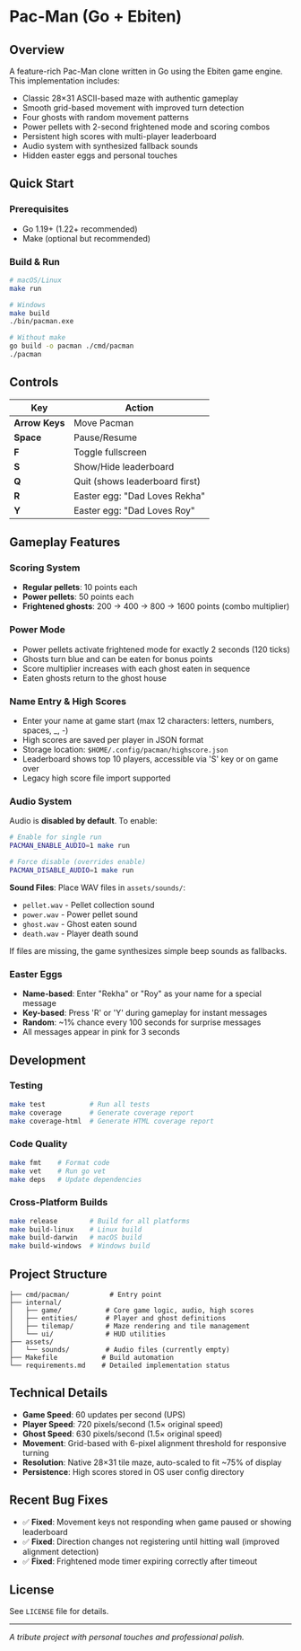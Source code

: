 # Pac-Man (Go + Ebiten)

## Overview

A feature-rich Pac-Man clone written in Go using the Ebiten game engine. This implementation includes:
- Classic 28×31 ASCII-based maze with authentic gameplay
- Smooth grid-based movement with improved turn detection  
- Four ghosts with random movement patterns
- Power pellets with 2-second frightened mode and scoring combos
- Persistent high scores with multi-player leaderboard
- Audio system with synthesized fallback sounds
- Hidden easter eggs and personal touches

## Quick Start

### Prerequisites
- Go 1.19+ (1.22+ recommended)
- Make (optional but recommended)

### Build & Run
```bash
# macOS/Linux
make run

# Windows
make build
./bin/pacman.exe

# Without make
go build -o pacman ./cmd/pacman
./pacman
```

## Controls

| Key | Action |
|-----|--------|
| **Arrow Keys** | Move Pacman |
| **Space** | Pause/Resume |
| **F** | Toggle fullscreen |
| **S** | Show/Hide leaderboard |
| **Q** | Quit (shows leaderboard first) |
| **R** | Easter egg: "Dad Loves Rekha" |
| **Y** | Easter egg: "Dad Loves Roy" |

## Gameplay Features

### Scoring System
- **Regular pellets**: 10 points each
- **Power pellets**: 50 points each
- **Frightened ghosts**: 200 → 400 → 800 → 1600 points (combo multiplier)

### Power Mode
- Power pellets activate frightened mode for exactly 2 seconds (120 ticks)
- Ghosts turn blue and can be eaten for bonus points
- Score multiplier increases with each ghost eaten in sequence
- Eaten ghosts return to the ghost house

### Name Entry & High Scores
- Enter your name at game start (max 12 characters: letters, numbers, spaces, _, -)
- High scores are saved per player in JSON format
- Storage location: `$HOME/.config/pacman/highscore.json`
- Leaderboard shows top 10 players, accessible via 'S' key or on game over
- Legacy high score file import supported

### Audio System
Audio is **disabled by default**. To enable:

```bash
# Enable for single run
PACMAN_ENABLE_AUDIO=1 make run

# Force disable (overrides enable)
PACMAN_DISABLE_AUDIO=1 make run
```

**Sound Files**: Place WAV files in `assets/sounds/`:
- `pellet.wav` - Pellet collection sound
- `power.wav` - Power pellet sound  
- `ghost.wav` - Ghost eaten sound
- `death.wav` - Player death sound

If files are missing, the game synthesizes simple beep sounds as fallbacks.

### Easter Eggs
- **Name-based**: Enter "Rekha" or "Roy" as your name for a special message
- **Key-based**: Press 'R' or 'Y' during gameplay for instant messages
- **Random**: ~1% chance every 100 seconds for surprise messages
- All messages appear in pink for 3 seconds

## Development

### Testing
```bash
make test           # Run all tests
make coverage       # Generate coverage report
make coverage-html  # Generate HTML coverage report
```

### Code Quality
```bash
make fmt    # Format code
make vet    # Run go vet
make deps   # Update dependencies
```

### Cross-Platform Builds
```bash
make release        # Build for all platforms
make build-linux    # Linux build
make build-darwin   # macOS build  
make build-windows  # Windows build
```

## Project Structure

```
├── cmd/pacman/          # Entry point
├── internal/
│   ├── game/           # Core game logic, audio, high scores
│   ├── entities/       # Player and ghost definitions
│   ├── tilemap/        # Maze rendering and tile management
│   └── ui/             # HUD utilities
├── assets/
│   └── sounds/         # Audio files (currently empty)
├── Makefile           # Build automation
└── requirements.md    # Detailed implementation status
```

## Technical Details

- **Game Speed**: 60 updates per second (UPS)
- **Player Speed**: 720 pixels/second (1.5× original speed)
- **Ghost Speed**: 630 pixels/second (1.5× original speed)
- **Movement**: Grid-based with 6-pixel alignment threshold for responsive turning
- **Resolution**: Native 28×31 tile maze, auto-scaled to fit ~75% of display
- **Persistence**: High scores stored in OS user config directory

## Recent Bug Fixes

- ✅ **Fixed**: Movement keys not responding when game paused or showing leaderboard
- ✅ **Fixed**: Direction changes not registering until hitting wall (improved alignment detection)
- ✅ **Fixed**: Frightened mode timer expiring correctly after timeout

## License

See `LICENSE` file for details.

---

*A tribute project with personal touches and professional polish.*